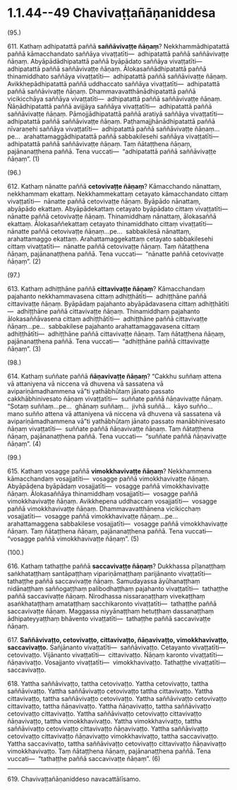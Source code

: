

# 1.1.44--49 Chavivaṭṭañāṇaniddesa




(95.)

611\. Kathaṃ adhipatattā paññā **saññāvivaṭṭe ñāṇaṃ**? Nekkhammādhipatattā paññā kāmacchandato saññāya vivaṭṭatīti—  adhipatattā paññā saññāvivaṭṭe ñāṇaṃ. Abyāpādādhipatattā paññā byāpādato saññāya vivaṭṭatīti—  adhipatattā paññā saññāvivaṭṭe ñāṇaṃ. Ālokasaññādhipatattā paññā thinamiddhato saññāya vivaṭṭatīti—  adhipatattā paññā saññāvivaṭṭe ñāṇaṃ. Avikkhepādhipatattā paññā uddhaccato saññāya vivaṭṭatīti—  adhipatattā paññā saññāvivaṭṭe ñāṇaṃ. Dhammavavatthānādhipatattā paññā vicikicchāya saññāya vivaṭṭatīti—  adhipatattā paññā saññāvivaṭṭe ñāṇaṃ. Ñāṇādhipatattā paññā avijjāya saññāya vivaṭṭatīti—  adhipatattā paññā saññāvivaṭṭe ñāṇaṃ. Pāmojjādhipatattā paññā aratiyā saññāya vivaṭṭatīti—  adhipatattā paññā saññāvivaṭṭe ñāṇaṃ. Paṭhamajjhānādhipatattā paññā nīvaraṇehi saññāya vivaṭṭatīti—  adhipatattā paññā saññāvivaṭṭe ñāṇaṃ…pe…  arahattamaggādhipatattā paññā sabbakilesehi saññāya vivaṭṭatīti—  adhipatattā paññā saññāvivaṭṭe ñāṇaṃ. Taṃ ñātaṭṭhena ñāṇaṃ, pajānanaṭṭhena paññā. Tena vuccati—  “adhipatattā paññā saññāvivaṭṭe ñāṇaṃ”. (1)

(96.)

612\. Kathaṃ nānatte paññā **cetovivaṭṭe ñāṇaṃ**? Kāmacchando nānattaṃ, nekkhammaṃ ekattaṃ. Nekkhammekattaṃ cetayato kāmacchandato cittaṃ vivaṭṭatīti—  nānatte paññā cetovivaṭṭe ñāṇaṃ. Byāpādo nānattaṃ, abyāpādo ekattaṃ. Abyāpādekattaṃ cetayato byāpādato cittaṃ vivaṭṭatīti—  nānatte paññā cetovivaṭṭe ñāṇaṃ. Thinamiddhaṃ nānattaṃ, ālokasaññā ekattaṃ. Ālokasaññekattaṃ cetayato thinamiddhato cittaṃ vivaṭṭatīti—  nānatte paññā cetovivaṭṭe ñāṇaṃ…pe…  sabbakilesā nānattaṃ, arahattamaggo ekattaṃ. Arahattamaggekattaṃ cetayato sabbakilesehi cittaṃ vivaṭṭatīti—  nānatte paññā cetovivaṭṭe ñāṇaṃ. Taṃ ñātaṭṭhena ñāṇaṃ, pajānanaṭṭhena paññā. Tena vuccati—  “nānatte paññā cetovivaṭṭe ñāṇaṃ”. (2)

(97.)

613\. Kathaṃ adhiṭṭhāne paññā **cittavivaṭṭe ñāṇaṃ**? Kāmacchandaṃ pajahanto nekkhammavasena cittaṃ adhiṭṭhātīti—  adhiṭṭhāne paññā cittavivaṭṭe ñāṇaṃ. Byāpādaṃ pajahanto abyāpādavasena cittaṃ adhiṭṭhātīti—  adhiṭṭhāne paññā cittavivaṭṭe ñāṇaṃ. Thinamiddhaṃ pajahanto ālokasaññāvasena cittaṃ adhiṭṭhātīti—  adhiṭṭhāne paññā cittavivaṭṭe ñāṇaṃ…pe…  sabbakilese pajahanto arahattamaggavasena cittaṃ adhiṭṭhātīti—  adhiṭṭhāne paññā cittavivaṭṭe ñāṇaṃ. Taṃ ñātaṭṭhena ñāṇaṃ, pajānanaṭṭhena paññā. Tena vuccati—  “adhiṭṭhāne paññā cittavivaṭṭe ñāṇaṃ”. (3)

(98.)

614\. Kathaṃ suññate paññā **ñāṇavivaṭṭe ñāṇaṃ**? “Cakkhu suññaṃ attena vā attaniyena vā niccena vā dhuvena vā sassatena vā avipariṇāmadhammena vā”ti yathābhūtaṃ jānato passato cakkhābhinivesato ñāṇaṃ vivaṭṭatīti—  suññate paññā ñāṇavivaṭṭe ñāṇaṃ. “Sotaṃ suññaṃ…pe…  ghānaṃ suññaṃ…  jivhā suññā…  kāyo suñño…  mano suñño attena vā attaniyena vā niccena vā dhuvena vā sassatena vā avipariṇāmadhammena vā”ti yathābhūtaṃ jānato passato manābhinivesato ñāṇaṃ vivaṭṭatīti—  suññate paññā ñāṇavivaṭṭe ñāṇaṃ. Taṃ ñātaṭṭhena ñāṇaṃ, pajānanaṭṭhena paññā. Tena vuccati—  “suññate paññā ñāṇavivaṭṭe ñāṇaṃ”. (4)

(99.)

615\. Kathaṃ vosagge paññā **vimokkhavivaṭṭe ñāṇaṃ**? Nekkhammena kāmacchandaṃ vosajjatīti—  vosagge paññā vimokkhavivaṭṭe ñāṇaṃ. Abyāpādena byāpādaṃ vosajjatīti—  vosagge paññā vimokkhavivaṭṭe ñāṇaṃ. Ālokasaññāya thinamiddhaṃ vosajjatīti—  vosagge paññā vimokkhavivaṭṭe ñāṇaṃ. Avikkhepena uddhaccaṃ vosajjatīti—  vosagge paññā vimokkhavivaṭṭe ñāṇaṃ. Dhammavavatthānena vicikicchaṃ vosajjatīti—  vosagge paññā vimokkhavivaṭṭe ñāṇaṃ…pe…  arahattamaggena sabbakilese vosajjatīti—  vosagge paññā vimokkhavivaṭṭe ñāṇaṃ. Taṃ ñātaṭṭhena ñāṇaṃ, pajānanaṭṭhena paññā. Tena vuccati—  “vosagge paññā vimokkhavivaṭṭe ñāṇaṃ”. (5)

(100.)

616\. Kathaṃ tathaṭṭhe paññā **saccavivaṭṭe ñāṇaṃ**? Dukkhassa pīḷanaṭṭhaṃ saṅkhataṭṭhaṃ santāpaṭṭhaṃ vipariṇāmaṭṭhaṃ parijānanto vivaṭṭatīti—  tathaṭṭhe paññā saccavivaṭṭe ñāṇaṃ. Samudayassa āyūhanaṭṭhaṃ nidānaṭṭhaṃ saññogaṭṭhaṃ palibodhaṭṭhaṃ pajahanto vivaṭṭatīti—  tathaṭṭhe paññā saccavivaṭṭe ñāṇaṃ. Nirodhassa nissaraṇaṭṭhaṃ vivekaṭṭhaṃ asaṅkhataṭṭhaṃ amataṭṭhaṃ sacchikaronto vivaṭṭatīti—  tathaṭṭhe paññā saccavivaṭṭe ñāṇaṃ. Maggassa niyyānaṭṭhaṃ hetuṭṭhaṃ dassanaṭṭhaṃ ādhipateyyaṭṭhaṃ bhāvento vivaṭṭatīti—  tathaṭṭhe paññā saccavivaṭṭe ñāṇaṃ.

617\. **Saññāvivaṭṭo, cetovivaṭṭo, cittavivaṭṭo, ñāṇavivaṭṭo, vimokkhavivaṭṭo, saccavivaṭṭo.** Sañjānanto vivaṭṭatīti—  saññāvivaṭṭo. Cetayanto vivaṭṭatīti—  cetovivaṭṭo. Vijānanto vivaṭṭatīti—  cittavivaṭṭo. Ñāṇaṃ karonto vivaṭṭatīti—  ñāṇavivaṭṭo. Vosajjanto vivaṭṭatīti—  vimokkhavivaṭṭo. Tathaṭṭhe vivaṭṭatīti—  saccavivaṭṭo.

618\. Yattha saññāvivaṭṭo, tattha cetovivaṭṭo. Yattha cetovivaṭṭo, tattha saññāvivaṭṭo. Yattha saññāvivaṭṭo cetovivaṭṭo tattha cittavivaṭṭo. Yattha cittavivaṭṭo, tattha saññāvivaṭṭo cetovivaṭṭo. Yattha saññāvivaṭṭo cetovivaṭṭo cittavivaṭṭo, tattha ñāṇavivaṭṭo. Yattha ñāṇavivaṭṭo, tattha saññāvivaṭṭo cetovivaṭṭo cittavivaṭṭo. Yattha saññāvivaṭṭo cetovivaṭṭo cittavivaṭṭo ñāṇavivaṭṭo, tattha vimokkhavivaṭṭo. Yattha vimokkhavivaṭṭo, tattha saññāvivaṭṭo cetovivaṭṭo cittavivaṭṭo ñāṇavivaṭṭo. Yattha saññāvivaṭṭo cetovivaṭṭo cittavivaṭṭo ñāṇavivaṭṭo vimokkhavivaṭṭo, tattha saccavivaṭṭo. Yattha saccavivaṭṭo, tattha saññāvivaṭṭo cetovivaṭṭo cittavivaṭṭo ñāṇavivaṭṭo vimokkhavivaṭṭo. Taṃ ñātaṭṭhena ñāṇaṃ, pajānanaṭṭhena paññā. Tena vuccati—  “tathaṭṭhe paññā saccavivaṭṭe ñāṇaṃ”. (6)

---

619\. Chavivaṭṭañāṇaniddeso navacattālīsamo.





